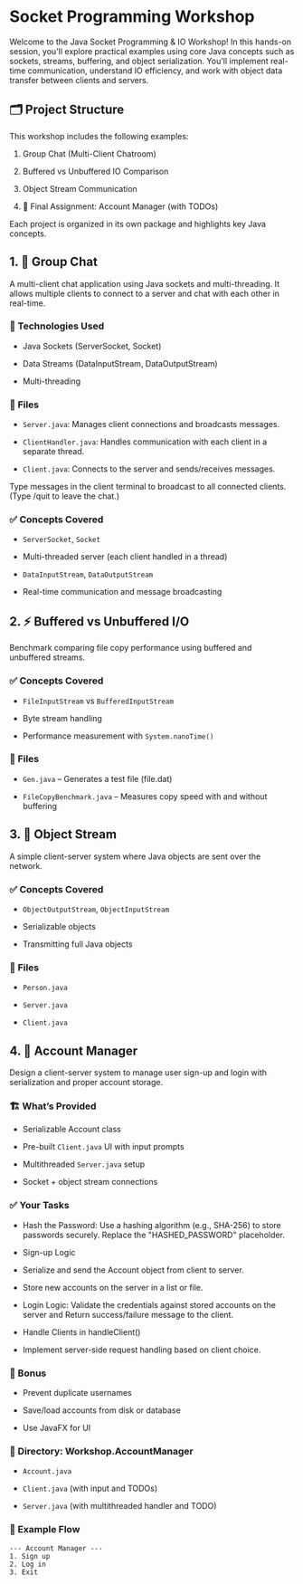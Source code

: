 # Socket Programming Workshop

Welcome to the Java Socket Programming & IO Workshop!
In this hands-on session, you'll explore practical examples using core Java concepts such as sockets, streams, buffering, and object serialization. You'll implement real-time communication, understand IO efficiency, and work with object data transfer between clients and servers.

## 🗂️ Project Structure
This workshop includes the following examples:

1. Group Chat (Multi-Client Chatroom)

2. Buffered vs Unbuffered IO Comparison

3. Object Stream Communication

4. 🧠 Final Assignment: Account Manager (with TODOs)

Each project is organized in its own package and highlights key Java concepts.

## 1. 💬 Group Chat
   A multi-client chat application using Java sockets and multi-threading. It allows multiple clients to connect to a server and chat with each other in real-time.

### 🔧 Technologies Used
- Java Sockets (ServerSocket, Socket)

- Data Streams (DataInputStream, DataOutputStream)

- Multi-threading

### 📁 Files
- `Server.java`: Manages client connections and broadcasts messages.

- `ClientHandler.java`: Handles communication with each client in a separate thread.

- `Client.java`: Connects to the server and sends/receives messages.

Type messages in the client terminal to broadcast to all connected clients. (Type /quit to leave the chat.)

### ✅ Concepts Covered
- `ServerSocket`, `Socket`

- Multi-threaded server (each client handled in a thread)

- `DataInputStream`, `DataOutputStream`

- Real-time communication and message broadcasting

## 2. ⚡ Buffered vs Unbuffered I/O
   Benchmark comparing file copy performance using buffered and unbuffered streams.

### ✅ Concepts Covered
- `FileInputStream` vs `BufferedInputStream`

- Byte stream handling

- Performance measurement with `System.nanoTime()`

### 📁 Files
- `Gen.java` – Generates a test file (file.dat)

- `FileCopyBenchmark.java` – Measures copy speed with and without buffering

## 3. 🧳 Object Stream
   A simple client-server system where Java objects are sent over the network.

### ✅ Concepts Covered
- `ObjectOutputStream`, `ObjectInputStream`

- Serializable objects

- Transmitting full Java objects

### 📁 Files
- `Person.java`

- `Server.java`

- `Client.java`

## 4. 🧠 Account Manager
   Design a client-server system to manage user sign-up and login with serialization and proper account storage.

### 🏗️ What’s Provided
- Serializable Account class

- Pre-built `Client.java` UI with input prompts

- Multithreaded `Server.java` setup

- Socket + object stream connections

### ✅ Your Tasks
- Hash the Password: Use a hashing algorithm (e.g., SHA-256) to store passwords securely. Replace the "HASHED_PASSWORD" placeholder.

- Sign-up Logic

- Serialize and send the Account object from client to server.

- Store new accounts on the server in a list or file.

- Login Logic: Validate the credentials against stored accounts on the server and Return success/failure message to the client.

- Handle Clients in handleClient()

- Implement server-side request handling based on client choice.

### 🧪 Bonus
- Prevent duplicate usernames

- Save/load accounts from disk or database

- Use JavaFX for UI


### 📁 Directory: Workshop.AccountManager
- `Account.java`

- `Client.java` (with input and TODOs)

- `Server.java` (with multithreaded handler and TODO)

### 🔁 Example Flow
```
--- Account Manager ---
1. Sign up
2. Log in
3. Exit
```

